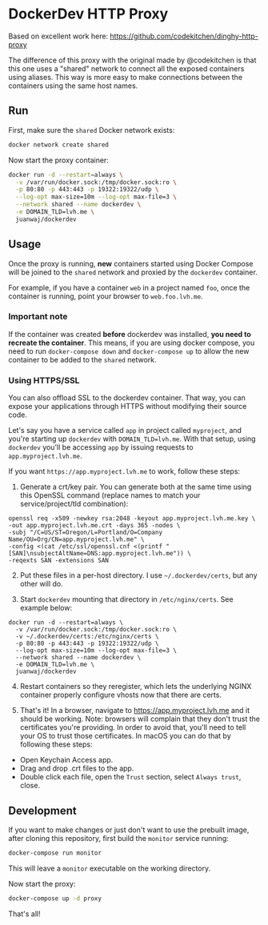 # DockerDev HTTP Proxy

Based on excellent work here: https://github.com/codekitchen/dinghy-http-proxy

The difference of this proxy with the original made by @codekitchen is that this one uses a "shared" network to connect all the exposed containers using aliases. This way is more easy to make connections between the containers using the same host names.

## Run

First, make sure the `shared` Docker network exists:

```bash
docker network create shared
```

Now start the proxy container:

```bash
docker run -d --restart=always \
  -v /var/run/docker.sock:/tmp/docker.sock:ro \
  -p 80:80 -p 443:443 -p 19322:19322/udp \
  --log-opt max-size=10m --log-opt max-file=3 \
  --network shared --name dockerdev \
  -e DOMAIN_TLD=lvh.me \
  juanwaj/dockerdev
```


## Usage

Once the proxy is running, **new** containers started using Docker Compose will be joined to the `shared` network and proxied by the `dockerdev` container.

For example, if you have a container `web` in a project named `foo`, once the container is running, point your browser to `web.foo.lvh.me`.

### Important note

If the container was created **before** dockerdev was installed, **you need to recreate the container**. This means, if you are using docker compose, you need to run `docker-compose down` and `docker-compose up` to allow the new container to be added to the `shared` network.

### Using HTTPS/SSL

You can also offload SSL to the dockerdev container. That way, you can expose your applications through HTTPS without modifying their source code.

Let's say you have a service called `app` in project called `myproject`, and you're starting up `dockerdev` with `DOMAIN_TLD=lvh.me`. With that setup, using `dockerdev` you'll be accessing `app` by issuing requests to `app.myproject.lvh.me`.

If you want `https://app.myproject.lvh.me` to work, follow these steps:

1. Generate a crt/key pair. You can generate both at the same time using this OpenSSL command (replace names to match your service/project/tld combination):

```
openssl req -x509 -newkey rsa:2048 -keyout app.myproject.lvh.me.key \
-out app.myproject.lvh.me.crt -days 365 -nodes \
-subj "/C=US/ST=Oregon/L=Portland/O=Company Name/OU=Org/CN=app.myproject.lvh.me" \
-config <(cat /etc/ssl/openssl.cnf <(printf "[SAN]\nsubjectAltName=DNS:app.myproject.lvh.me")) \
-reqexts SAN -extensions SAN
```

2. Put these files in a per-host directory. I use `~/.dockerdev/certs`, but any other will do. 

3. Start `dockerdev` mounting that directory in `/etc/nginx/certs`. See example below:

```
docker run -d --restart=always \
  -v /var/run/docker.sock:/tmp/docker.sock:ro \
  -v ~/.dockerdev/certs:/etc/nginx/certs \
  -p 80:80 -p 443:443 -p 19322:19322/udp \
  --log-opt max-size=10m --log-opt max-file=3 \
  --network shared --name dockerdev \
  -e DOMAIN_TLD=lvh.me \
  juanwaj/dockerdev
```

4. Restart containers so they reregister, which lets the underlying NGINX container properly configure vhosts now that there are certs.

5. That's it! In a browser, navigate to https://app.myproject.lvh.me and it should be working. Note: browsers will complain that they don't trust the certificates you're providing. In order to avoid that, you'll need to tell your OS to trust those certificates. In macOS you can do that by following these steps:

- Open Keychain Access app.
- Drag and drop .crt files to the app.
- Double click each file, open the `Trust` section, select `Always trust`, close.

## Development

If you want to make changes or just don't want to use the prebuilt image, after cloning
this repository, first build the `monitor` service running:

```bash
docker-compose run monitor
```

This will leave a `monitor` executable on the working directory.

Now start the proxy:

```bash
docker-compose up -d proxy
```

That's all!
